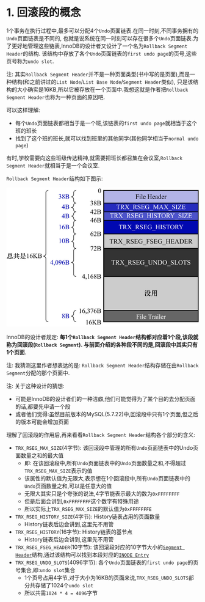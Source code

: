 # 1. 回滚段的概念

1个事务在执行过程中,最多可以分配4个`Undo`页面链表.在同一时刻,不同事务拥有的`Undo`页面链表是不同的,
也就是说系统在同一时刻可以存在很多个`Undo`页面链表.为了更好地管理这些链表,InnoDB的设计者又设计了一个名为`Rollback Segment Header`的结构.
该结构中存放了各个`Undo`页面链表的`first undo page`的页号,这些页号称为`undo slot`.

注: 其实`Rollback Segment Header`并不是一种页面类型(书中写的是页面),而是一种结构(和之前讲过的`List Node`/`List Base Node`/`Segment Header`类似),
只是该结构的大小确实是16KB,所以它被存放在一个页面中.我想这就是作者把`Rollback Segment Header`也称为一种页面的原因吧.

可以这样理解:

- 每个`Undo`页面链表都相当于是一个班,该链表的`first undo page`就相当于这个班的班长
- 找到了这个班的班长,就可以找到班里的其他同学(其他同学相当于`normal undo page`)

有时,学校需要向这些班级传达精神,就需要把班长都召集在会议室,`Rollback Segment Header`就相当于是一个会议室.

`Rollback Segment Header`结构如下图示:

![Rollback_Segment_Header页面结构示意图](./img/Rollback_Segment_Header页面结构示意图.jpg)

InnoDB的设计者规定: **每1个`Rollback Segment Header`结构都对应着1个段,该段就称为回滚段(`Rollback Segment`).
与前面介绍的各种段不同的是,回滚段中其实只有1个页面**.

注: 我猜测这里作者想表达的是: `Rollback Segment Header`结构存储在由`Rollback Segment`分配的那个页面中.

注: 关于这种设计的猜想:

- 可能是InnoDB的设计者们的一种洁癖,他们可能觉得为了某个目的去分配页面的话,都要先申请一个段
- 或者他们觉得:虽然目前版本的MySQL(5.7.22)中,回滚段中只有1个页面,但之后的版本可能会增加页面

理解了回滚段的作用后,再来看看`Rollback Segment Header`结构各个部分的含义:

- `TRX_RSEG_MAX_SIZE`(4字节): 该回滚段中管理的所有`Undo`页面链表中的Undo页面数量之和的最大值
  - 即: 在该回滚段中,所有`Undo`页面链表中的`Undo`页面数量之和,不得超过`TRX_RSEG_MAX_SIZE`表示的值
  - 该属性的默认值为无限大,表示想在1个回滚段中,所有`Undo`页面链表中的`Undo`页面数量之和,可以是任意大的值
  - 无限大其实只是个夸张的说法,4字节能表示最大的数为`0xFFFFFFFF`
  - 但是后面会讲到,`0xFFFFFFFF`这个数字有特殊用途
  - 所以实际上`TRX_RSEG_MAX_SIZE`的默认值为`0xFFFFFFFE`
- `TRX_RSEG_HISTORY_SIZE`(4字节): History链表占用的页面数量
  - History链表后边会讲到,这里先不用管
- `TRX_RSEG_HISTORY`(16字节): History链表的基节点
  - History链表后边会讲到,这里先不用管
- `TRX_RSEG_FSEG_HEADER`(10字节): 该回滚段对应的10字节大小的[`Segment Header`](https://github.com/rayallen20/howDoesMySQLWork/blob/main/%E7%AC%AC9%E7%AB%A0%20%E5%AD%98%E6%94%BE%E9%A1%B5%E9%9D%A2%E7%9A%84%E5%A4%A7%E6%B1%A0%E5%AD%90--InnoDB%E7%9A%84%E8%A1%A8%E7%A9%BA%E9%97%B4/2.%20%E7%8B%AC%E7%AB%8B%E8%A1%A8%E7%A9%BA%E9%97%B4%E7%BB%93%E6%9E%84/6.%20Segment%20Header%E7%BB%93%E6%9E%84%E7%9A%84%E8%BF%90%E7%94%A8.md)结构,通过该结构可以找到本段对应的[`INODE Entry`](https://github.com/rayallen20/howDoesMySQLWork/blob/main/%E7%AC%AC9%E7%AB%A0%20%E5%AD%98%E6%94%BE%E9%A1%B5%E9%9D%A2%E7%9A%84%E5%A4%A7%E6%B1%A0%E5%AD%90--InnoDB%E7%9A%84%E8%A1%A8%E7%A9%BA%E9%97%B4/2.%20%E7%8B%AC%E7%AB%8B%E8%A1%A8%E7%A9%BA%E9%97%B4%E7%BB%93%E6%9E%84/4.%20%E6%AE%B5%E7%9A%84%E7%BB%93%E6%9E%84.md)
- `TRX_RSEG_UNDO_SLOTS`(4096字节): 各个`Undo`页面链表的`first undo page`的页号集合,即:`undo slot`集合
  - 1个页号占用4字节,对于大小为16KB的页面来说,`TRX_RSEG_UNDO_SLOTS`部分共存储了1024个`undo slot`
  - 所以共需`1024 * 4 = 4096`字节

